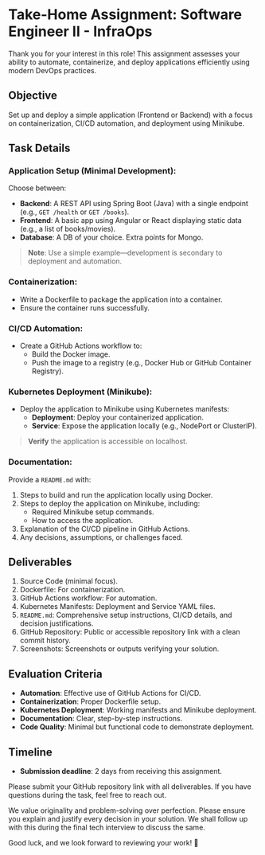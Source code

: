 # Take-Home Assignment: Software Engineer II - InfraOps

Thank you for your interest in this role! This assignment assesses your ability to automate, containerize, and deploy applications efficiently using modern DevOps practices.

## Objective
Set up and deploy a simple application (Frontend or Backend) with a focus on containerization, CI/CD automation, and deployment using Minikube.

## Task Details

### Application Setup (Minimal Development):
Choose between:
- **Backend**: A REST API using Spring Boot (Java) with a single endpoint (e.g., `GET /health` or `GET /books`).
- **Frontend**: A basic app using Angular or React displaying static data (e.g., a list of books/movies).
- **Database**: A DB of your choice. Extra points for Mongo.
  
> **Note**: Use a simple example—development is secondary to deployment and automation.

### Containerization:
- Write a Dockerfile to package the application into a container.
- Ensure the container runs successfully.

### CI/CD Automation:
- Create a GitHub Actions workflow to:
  - Build the Docker image.
  - Push the image to a registry (e.g., Docker Hub or GitHub Container Registry).

### Kubernetes Deployment (Minikube):
- Deploy the application to Minikube using Kubernetes manifests:
  - **Deployment**: Deploy your containerized application.
  - **Service**: Expose the application locally (e.g., NodePort or ClusterIP).
  
> **Verify** the application is accessible on localhost.

### Documentation:
Provide a `README.md` with:
1. Steps to build and run the application locally using Docker.
2. Steps to deploy the application on Minikube, including:
   - Required Minikube setup commands.
   - How to access the application.
3. Explanation of the CI/CD pipeline in GitHub Actions.
4. Any decisions, assumptions, or challenges faced.

## Deliverables
1. Source Code (minimal focus).
2. Dockerfile: For containerization.
3. GitHub Actions workflow: For automation.
4. Kubernetes Manifests: Deployment and Service YAML files.
5. `README.md`: Comprehensive setup instructions, CI/CD details, and decision justifications.
6. GitHub Repository: Public or accessible repository link with a clean commit history.
7. Screenshots: Screenshots or outputs verifying your solution.

## Evaluation Criteria
- **Automation**: Effective use of GitHub Actions for CI/CD.
- **Containerization**: Proper Dockerfile setup.
- **Kubernetes Deployment**: Working manifests and Minikube deployment.
- **Documentation**: Clear, step-by-step instructions.
- **Code Quality**: Minimal but functional code to demonstrate deployment.

## Timeline
- **Submission deadline**: 2 days from receiving this assignment.

Please submit your GitHub repository link with all deliverables. If you have questions during the task, feel free to reach out.

We value originality and problem-solving over perfection. Please ensure you explain and justify every decision in your solution. We shall follow up with this during the final tech interview to discuss the same.

Good luck, and we look forward to reviewing your work! 🚀
